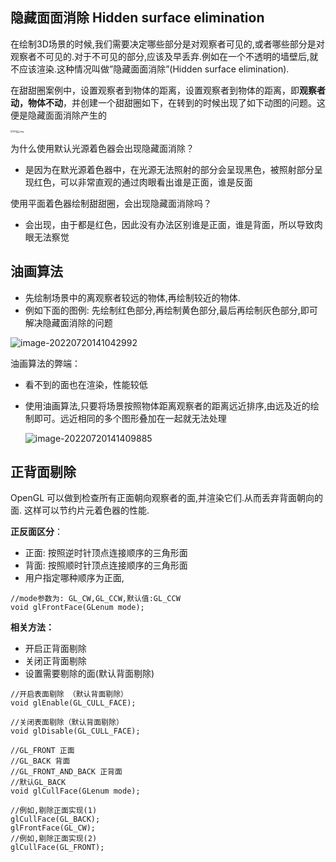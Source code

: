## 隐藏⾯面消除 Hidden surface elimination

在绘制3D场景的时候,我们需要决定哪些部分是对观察者可见的,或者哪些部分是对观察者不可见的.对于不可见的部分,应该及早丢弃.例如在⼀个不透明的墙壁后,就不应该渲染.这种情况叫做”隐藏⾯面消除”(Hidden surface elimination).

在甜甜圈案例中，设置观察者到物体的距离，设置观察者到物体的距离，即**观察者动，物体不动**，并创建一个甜甜圈如下，在转到的时候出现了如下动图的问题。这便是隐藏⾯面消除产生的

<img src="http://xingyajie.oss-cn-hangzhou.aliyuncs.com/uPic/1028.png" alt="img" style="zoom: 27%;" /><img src="http://xingyajie.oss-cn-hangzhou.aliyuncs.com/uPic/1036.gif" alt="img" style="zoom: 25%;" />

为什么使用默认光源着色器会出现隐藏面消除？

- 是因为在默光源着色器中，在光源无法照射的部分会呈现黑色，被照射部分呈现红色，可以非常直观的通过肉眼看出谁是正面，谁是反面

使用平面着色器绘制甜甜圈，会出现隐藏面消除吗？

- 会出现，由于都是红色，因此没有办法区别谁是正面，谁是背面，所以导致肉眼无法察觉

## 油画算法

- 先绘制场景中的离观察者较远的物体,再绘制较近的物体.
- 例如下面的图例: 先绘制红色部分,再绘制⻩色部分,最后再绘制灰色部分,即可解决隐藏面消除的问题

![image-20220720141042992](http://xingyajie.oss-cn-hangzhou.aliyuncs.com/uPic/image-20220720141042992.png)

油画算法的弊端：

- 看不到的面也在渲染，性能较低

- 使⽤油画算法,只要将场景按照物体距离观察者的距离远近排序,由远及近的绘制即可。远近相同的多个图形叠加在一起就无法处理

  ![image-20220720141409885](http://xingyajie.oss-cn-hangzhou.aliyuncs.com/uPic/image-20220720141409885.png)

## 正背面剔除

OpenGL 可以做到检查所有正面朝向观察者的面,并渲染它们.从⽽丢弃背面朝向的⾯. 这样可以节约片元着⾊器的性能.

**正反面区分**：

- 正⾯: 按照逆时针顶点连接顺序的三角形⾯
- 背⾯: 按照顺时针顶点连接顺序的三角形⾯
- 用户指定哪种顺序为正面,

```
//mode参数为: GL_CW,GL_CCW,默认值:GL_CCW
void glFrontFace(GLenum mode);
```



**相关方法：**

- 开启正背面剔除
- 关闭正背面剔除
- 设置需要剔除的面(默认背面剔除)

```
//开启表面剔除 （默认背面剔除）
void glEnable(GL_CULL_FACE);

//关闭表面剔除（默认背面剔除）
void glDisable(GL_CULL_FACE);

//GL_FRONT 正面
//GL_BACK 背面
//GL_FRONT_AND_BACK 正背面
//默认GL_BACK
void glCullFace(GLenum mode);

//例如,剔除正面实现(1)
glCullFace(GL_BACK); 
glFrontFace(GL_CW);
//例如,剔除正面实现(2) 
glCullFace(GL_FRONT);
```

